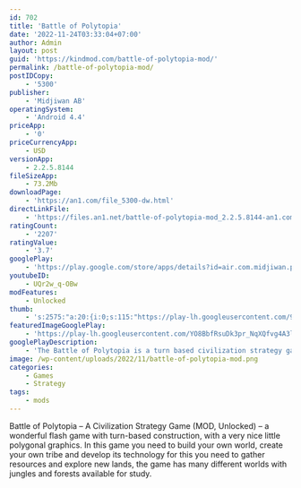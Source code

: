 ```yaml
---
id: 702
title: 'Battle of Polytopia'
date: '2022-11-24T03:33:04+07:00'
author: Admin
layout: post
guid: 'https://kindmod.com/battle-of-polytopia-mod/'
permalink: /battle-of-polytopia-mod/
postIDCopy:
    - '5300'
publisher:
    - 'Midjiwan AB'
operatingSystem:
    - 'Android 4.4'
priceApp:
    - '0'
priceCurrencyApp:
    - USD
versionApp:
    - 2.2.5.8144
fileSizeApp:
    - 73.2Mb
downloadPage:
    - 'https://an1.com/file_5300-dw.html'
directLinkFile:
    - 'https://files.an1.net/battle-of-polytopia-mod_2.2.5.8144-an1.com.apk'
ratingCount:
    - '2207'
ratingValue:
    - '3.7'
googlePlay:
    - 'https://play.google.com/store/apps/details?id=air.com.midjiwan.polytopia'
youtubeID:
    - UQr2w_q-OBw
modFeatures:
    - Unlocked
thumb:
    - 's:2575:"a:20:{i:0;s:115:"https://play-lh.googleusercontent.com/9cHgn6dnMb1CsgLK52M6wSyDC3zY-PHrxsSxxATK_p0yezDC_9il-3tErAzp2cpSXis=w526-h296";i:1;s:114:"https://play-lh.googleusercontent.com/JJ_SCKUEQZwtuehcjxja5Rvjx2QDMpvwdaYs9H5kB5jS8LVqVDkyvTkFwayE3ooQfw=w526-h296";i:2;s:114:"https://play-lh.googleusercontent.com/SUQ4OSJYXVDTvZb2tuh7PhDssGLBG4m8z9wQtLbUuAVPW2B8KcPMMf5NjROoFHdwPw=w526-h296";i:3;s:114:"https://play-lh.googleusercontent.com/CU2r1TzktBM0m0iq8muBiTEHeUugQYxbyCczCLOO63WoAx7h74Hx1c2_kg2IEQv_Tg=w526-h296";i:4;s:116:"https://play-lh.googleusercontent.com/oixb2XzKgNnJjLJNqmVqAcOOOYjDktKkxtjStQFyRFYfKZsQITFi3kzQ_wTd3tylmU7P=w526-h296";i:5;s:116:"https://play-lh.googleusercontent.com/KtKJhRDF_adS9LsspcORqtd8ggGjoBZ1d60lD0TO4lxJ5lAHo89VnqaUOemzVqlNgcIL=w526-h296";i:6;s:116:"https://play-lh.googleusercontent.com/5FvfQjEFRoOOkSCf6-JRowTnH3Su-YRMXS2BPQDGYXUSem5tpc9Jmf5_E5uaVAfZvao8=w526-h296";i:7;s:114:"https://play-lh.googleusercontent.com/PJyFQOWCB9JzSjZDChzC7twzEBTCxxShfUampppeY1tREM3eCCRLx2L-7C-IuNeRCQ=w526-h296";i:8;s:114:"https://play-lh.googleusercontent.com/x32yBgCkWDofW4AtRjblhwZj9deGpj9MRrFz5NqRpWI3vWigRxj9JVTWPjC4S1Uk1w=w526-h296";i:9;s:114:"https://play-lh.googleusercontent.com/wL3fp_DrVV01tjIZ6bMCpvIeK2WcHXPDGJtfyu4ItDX4B7QAq-1symQkW42t6havJw=w526-h296";i:10;s:116:"https://play-lh.googleusercontent.com/9J5D429pCHofYfLJ6xGt76Da6IEmRGjfSnejxWCEa1wHsSImhcv-tWSkmZzQmnr_q055=w526-h296";i:11;s:115:"https://play-lh.googleusercontent.com/n5zzrtTrOIizzyRAvsy5EIZy4ubSSM4P54h_u3UwJq7YA5uCrECMUwWqvlC3px8phbw=w526-h296";i:12;s:116:"https://play-lh.googleusercontent.com/WM5NBLO02t49VnD5ExIrhB29sK9tsCrTeIL8oBHc58s_G93S2UwyGBXCRkPQK_EvesRC=w526-h296";i:13;s:116:"https://play-lh.googleusercontent.com/ryI54hAapJ4Vt9jkDhp5ySZxwcSlUxoLUyUFf5tdIKfLswobpHoxvO_izEcT0zSPXnm5=w526-h296";i:14;s:115:"https://play-lh.googleusercontent.com/9GkrtU8O0TBqymbsHDSHpgVhNbZNr6_yVXbzCRLduzezJfRpbVrlmSp4O_JS2uSpVzs=w526-h296";i:15;s:115:"https://play-lh.googleusercontent.com/V-Ylp3QzIgSfhUdOlxYjtusPNkWQNYdlflqtEVpB2iC9CZQC1pxvmER4nBE0i5uN0hY=w526-h296";i:16;s:115:"https://play-lh.googleusercontent.com/wvIV3r3s3KT25vH4IZq0zVcovuXR0iIXFommzgNLAfxgbOcQu2TC4DSvf_SsbyjNods=w526-h296";i:17;s:114:"https://play-lh.googleusercontent.com/qrcOALyc6fk6VQpHGaBgYtBp6bbUjLRztIG6RcvI8YNIrwXpIZ8peKCo_qtQrLmcYA=w526-h296";i:18;s:114:"https://play-lh.googleusercontent.com/6QjEgPbjevsm0QRNBQ-a1K0XMWtpq7O4GwfWmmEfPrIzrjcaAqD0iTKftWIHWlIVxQ=w526-h296";i:19;s:115:"https://play-lh.googleusercontent.com/yR0vMoqhlUEMeUjcEGPKTya_OluDlblIJl_O484kNB7tUo5FHycehZoS5cqNpaa3564=w526-h296";}";'
featuredImageGooglePlay:
    - 'https://play-lh.googleusercontent.com/YO8BbfRsuDk3pr_NqXQfvg4A3l6z6I0xSqR4GMy3mABs9twhdVbabGQ4tDi-yETQQ4c'
googlePlayDescription:
    - 'The Battle of Polytopia is a turn based civilization strategy game about controlling the map, fighting enemy tribes, discovering new lands and mastering new technologies. You take on the role as the ruler of a tribe and attempt to build a civilization in a turn based strategy competition with the other tribes. It can be played offline why the game is also suitable for traveling.. With millions of installs, this game has  become a popular civilization style strategy games for mobile and it delivers a sleek user interface and depth in strategic game play.. * Free turn based civilization strategy game.'
image: /wp-content/uploads/2022/11/battle-of-polytopia-mod.png
categories:
    - Games
    - Strategy
tags:
    - mods
---
```


Battle of Polytopia – A Civilization Strategy Game (MOD, Unlocked) – a wonderful flash game with turn-based construction, with a very nice little polygonal graphics. In this game you need to build your own world, create your own tribe and develop its technology for this you need to gather resources and explore new lands, the game has many different worlds with jungles and forests available for study.